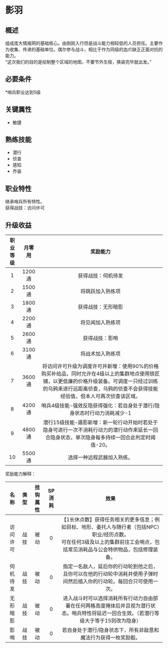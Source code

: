 # 影羽

## 概述

组成庞大情报网的基础核心。由刚刚入行但是战斗能力相较低的人员担任。主要作为收集、传递的基础单位。偶尔参与战斗，相比于作为同级的血爪缺乏正面对抗的能力。<br>“这次我们的目的是绘制整个区域的地图，不要节外生枝，换装完毕就出发。”

## 必要条件

*哨兵职业达到5级

## 关键属性

* 敏捷

## 熟练技能

* 潜行
* 侦查
* 感知
* 乔装
  
## 职业特性

继承哨兵所有特性。<br>获得战技：访问许可

## 升级收益

职业等级|月零用|奖励能力
:--:|:--:|:--:
1|1200通|获得战技：伺机待发
2|1500通|将跳跃加入熟练项
3|1800通|获得战技：无形暗影 
4|2200通|将见闻加入熟练项
5|2600通|获得战技：影哨
6|3100通|将战术加入熟练项
7|3600通|将访问许可升级为调度许可并新增：使用90%的价格购买补给品，同时允许在4级以上的集群地点使用铁匠铺，以更低廉的价格升级装备。可调度一只经过训练的乌鸦来进行远距离侦查，乌鸦的侦查不会获得技能经验值，但本人可再次侦查该区域。
8|4200通|哨兵4级技能-强效反隐获得强化：若自身处于潜行/隐身状态时行动力消耗减少-1
9|4800通|潜行15级技能-遁影新增：新一轮行动开始时若处于隐身可进行一次不消耗行动力的潜行动作来延长一回合隐身状态，单次隐身每多持续一回合此判定时阈值-20。
10|5500通|选择一种远程武器加入熟练。

奖励能力解释：

名称|类型|挂钩属性|SP消耗|效果
:--:|:--:|:--:|:--:|:--:
访问许可|战技|被动|0|【1长休点数】获得任务相关的更多信息；例如目标、地形、委托人与随行者（包括NPC）职业/经历点数。<br>可在任何3级及以上的集群前往工会哨点，包括常见消耗品与公会特供物品，包括修理装备。
伺机待发|战技|被动|0|指定一名敌人，延后你的行动轮到他之后，且你可以在他的行动轮中消耗并使用子弹时间然后插入你的行动轮。每回合只可使用一次。
无形暗影|战技|被动|0|进入战斗时可以选择消耗所有行动力自由部署在任何两格高度掩体后并且视为潜行状态。哨兵特性将延迟一回合生效。（若潜行等级大于等于15则改为隐身）
影哨|战技|被动|0|若自身处于潜行/隐身状态下，所有非敌意和魔法行为获得一枚奖励骰。

